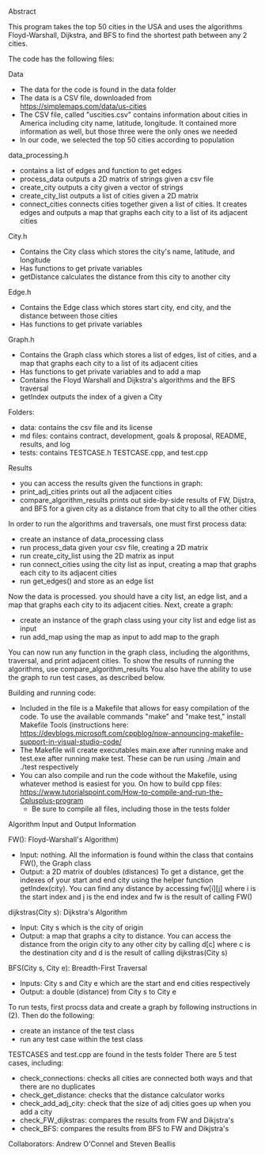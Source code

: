 Abstract

This program takes the top 50 cities in the USA and uses
the algorithms Floyd-Warshall, Dijkstra, and BFS to find
the shortest path between any 2 cities.

 
The code has the following files:

Data

- The data for the code is found in the data folder
- The data is a CSV file, downloaded from
  https://simplemaps.com/data/us-cities
- The CSV file, called "uscities.csv" contains
  information about cities in America including city name,
  latitude, longitude. It contained more information as well,
  but those three were the only ones we needed
- In our code, we selected the top 50 cities according
  to population

data_processing.h

- contains a list of edges and function to get edges
- process_data outputs a 2D matrix of strings given a 
  csv file
- create_city outputs a city given a vector of strings
- create_city_list outputs a list of cities given a
  2D matrix
- connect_cities connects cities together given a list
  of cities. It creates edges and outputs a map that 
  graphs each city to a list of its adjacent cities


City.h

 - Contains the City class which stores the city's name, 
   latitude, and longitude
 - Has functions to get private variables
 - getDistance calculates the distance from this 
   city to another city
   
   
Edge.h

- Contains the Edge class which stores start city, end
  city, and the distance between those cities
- Has functions to get private variables


Graph.h

- Contains the Graph class which stores a list of edges,
  list of cities, and a map that graphs each city to a
  list of its adjacent cities
- Has functions to get private variables and to add a map
- Contains the Floyd Warshall and Dijkstra's algorithms
  and the BFS traversal
- getIndex outputs the index of a given a City

Folders:

- data: contains the csv file and its license
- md files: contains contract, development, goals & proposal,
  README, results, and log
- tests: contains TESTCASE.h TESTCASE.cpp, and test.cpp

Results

- you can access the results given the functions in graph:
- print_adj_cities prints out all the adjacent cities
- compare_algorithm_results prints out side-by-side 
  results of FW, Dijstra, and BFS for a given city as a
  distance from that city to all the other cities

 
 
 In order to run the algorithms and traversals, one must first
 process data:
 
 - create an instance of data_processing class
 - run process_data given your csv file, creating a 2D matrix
 - run create_city_list using the 2D matrix as input
 - run connect_cities using the city list as input, creating a
   map that graphs each city to its adjacent cities
 - run get_edges() and store as an edge list
 
 
 Now the data is processed. you should have a city list, an
 edge list, and a map that graphs each city to its adjacent 
 cities. Next, create a graph:
 
 - create an instance of the graph class using your city list
   and edge list as input
 - run add_map using the map as input to add map to the graph


You can now run any function in the graph class, including the
algorithms, traversal, and print adjacent cities. To show the
results of running the algorithms, use compare_algorithm_results
You also have the ability to use the graph to run test cases, 
as described below.


Building and running code:

- Included in the file is a Makefile that allows for easy
  compilation of the code. To use the available commands
  "make" and "make test," install Makefile Tools (instructions 
  here: 
  https://devblogs.microsoft.com/cppblog/now-announcing-makefile-support-in-visual-studio-code/
- The Makefile will create executables main.exe after running
  make and test.exe after running make test. These can be run
  using ./main and ./test respectively
- You can also compile and run the code without the Makefile,
  using whatever method is easiest for you. On how to build cpp 
  files:
  https://www.tutorialspoint.com/How-to-compile-and-run-the-Cplusplus-program
  * Be sure to compile all files, including those in the tests 
  folder
 
 Algorithm Input and Output Information
 
 FW(): Floyd-Warshall's Algorithm)
 
 - Input: nothing. All the information is found within the class
   that contains FW(), the Graph class 
 - Output: a 2D matrix of doubles (distances) To get a distance,
   get the indexes of your start and end city using the helper
   function getIndex(city). You can find any distance by accessing
   fw[i]\[j] where i is the start index and j is the end index and
   fw is the result of calling FW()
 
 dijkstras(City s): Dijkstra's Algorithm
 
 - Input: City s which is the city of origin
 - Output: a map that graphs a city to distance. You can access
   the distance from the origin city to any other city by
   calling d[c] where c is the destination city and d is the
   result of calling dijkstras(City s)
   
 BFS(City s, City e): Breadth-First Traversal
 
 - Inputs: City s and City e which are the start and end cities
   respectively
 - Output: a double (distance) from City s to City e


 To run tests, first procss data and create a graph by following
 instructions in (2). Then do the following:
 
 - create an instance of the test class
 - run any test case within the test class


TESTCASES and test.cpp are found in the tests folder There are 
5 test cases, including:

 - check_connections: checks all cities are connected both ways 
   and that there are no duplicates
 - check_get_distance: checks that the distance calculator works
 - check_add_adj_city: check that the size of adj cities goes 
   up when you add a city
 - check_FW_dijkstras: compares the results from FW and Dikjstra's
 - check_BFS: compares the results from BFS to FW and Dikjstra's


Collaborators: Andrew O'Connel and Steven Beallis
